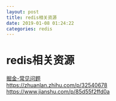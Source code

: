 ```yaml
--- 
layout: post 
title: redis相关资源 
date: 2019-01-08 01:24:22 
categories: redis 
---
```

# redis相关资源
[掘金-常见问题](https://juejin.im/post/5ad6e4066fb9a028d82c4b66)    
https://zhuanlan.zhihu.com/p/32540678    
https://www.jianshu.com/p/85d55f2ffd0a    
